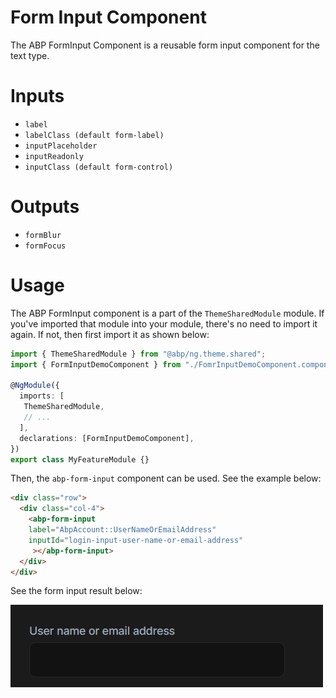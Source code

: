 # Form Input Component

The ABP FormInput Component is a reusable form input component for the text type.

# Inputs
* `label`
* `labelClass (default form-label)`
* `inputPlaceholder`
* `inputReadonly`
* `inputClass (default form-control)`

# Outputs
* `formBlur`
* `formFocus`

# Usage

The ABP FormInput component is a part of the `ThemeSharedModule` module. If you've imported that module into your module, there's no need to import it again. If not, then first import it as shown below:

```ts
import { ThemeSharedModule } from "@abp/ng.theme.shared";
import { FormInputDemoComponent } from "./FomrInputDemoComponent.component";

@NgModule({
  imports: [
   ThemeSharedModule,
   // ...
  ],
  declarations: [FormInputDemoComponent],
})
export class MyFeatureModule {}
```

Then, the `abp-form-input` component can be used. See the example below:

```html
<div class="row">
  <div class="col-4">
    <abp-form-input
	label="AbpAccount::UserNameOrEmailAddress"
	inputId="login-input-user-name-or-email-address"
     ></abp-form-input>
  </div>
</div>
```

See the form input result below:

![abp-form-input](./images/form-input.png)
